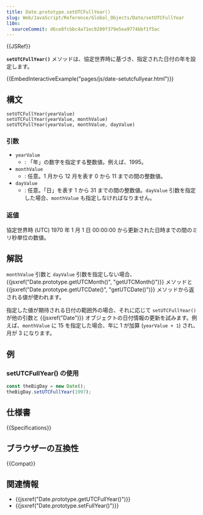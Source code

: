 ```yaml
---
title: Date.prototype.setUTCFullYear()
slug: Web/JavaScript/Reference/Global_Objects/Date/setUTCFullYear
l10n:
  sourceCommit: d6ce8fcbbc4a71ec9209f379e5ea9774bbf1f5ac
---
```


{{JSRef}}

**`setUTCFullYear()`** メソッドは、協定世界時に基づき、指定された日付の年を設定します。

{{EmbedInteractiveExample("pages/js/date-setutcfullyear.html")}}

## 構文

```js-nolint
setUTCFullYear(yearValue)
setUTCFullYear(yearValue, monthValue)
setUTCFullYear(yearValue, monthValue, dayValue)
```

### 引数

- `yearValue`
  - : 「年」の数字を指定する整数値。例えば、1995。
- `monthValue`
  - : 任意。1 月から 12 月を表す 0 から 11 までの間の整数値。
- `dayValue`
  - : 任意。「日」を表す 1 から 31 までの間の整数値。`dayValue` 引数を指定した場合、`monthValue` も指定しなければなりません。

### 返値

協定世界時 (UTC) 1970 年 1 月 1 日 00:00:00 から更新された日時までの間のミリ秒単位の数値。

## 解説

`monthValue` 引数と `dayValue` 引数を指定しない場合、{{jsxref("Date.prototype.getUTCMonth()", "getUTCMonth()")}} メソッドと {{jsxref("Date.prototype.getUTCDate()", "getUTCDate()")}} メソッドから返される値が使われます。

指定した値が期待される日付の範囲外の場合、それに応じて `setUTCFullYear()` が他の引数と {{jsxref("Date")}} オブジェクトの日付情報の更新を試みます。例えば、`monthValue` に 15 を指定した場合、年に 1 が加算 (`yearValue + 1`) され、月が 3 になります。

## 例

### setUTCFullYear() の使用

```js
const theBigDay = new Date();
theBigDay.setUTCFullYear(1997);
```

## 仕様書

{{Specifications}}

## ブラウザーの互換性

{{Compat}}

## 関連情報

- {{jsxref("Date.prototype.getUTCFullYear()")}}
- {{jsxref("Date.prototype.setFullYear()")}}
